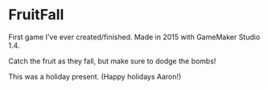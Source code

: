 # FruitFall
First game I've ever created/finished. Made in 2015 with GameMaker Studio 1.4.

Catch the fruit as they fall, but make sure to dodge the bombs!

This was a holiday present. (Happy holidays Aaron!)
